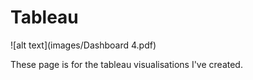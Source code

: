 # Tableau

![alt text](images/Dashboard 4.pdf)

These page is for the tableau visualisations I've created. 
